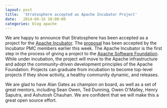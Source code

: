 ```yaml
---
layout: post
title:  'Stratosphere accepted as Apache Incubator Project'
date:   2014-04-16 10:00:00
categories: blog apache
---
```


We are happy to announce that Stratosphere has been accepted as a project for the [Apache Incubator](https://incubator.apache.org/). The [proposal](https://wiki.apache.org/incubator/StratosphereProposal) has been accepted by the Incubator PMC members earlier this week. The Apache Incubator is the first step in the process of giving a project to the [Apache Software Foundation](http://apache.org). While under incubation, the project will move to the Apache infrastructure and adopt the community-driven development principles of the Apache Foundation. Projects can graduate from incubation to become top-level projects if they show activity, a healthy community dynamic, and releases.

We are glad to have Alan Gates as champion on board, as well as a set of great mentors, including Sean Owen, Ted Dunning, Owen O'Malley, Henry Saputra, and Ashutosh Chauhan. We are confident that we will make this a great open source effort.

